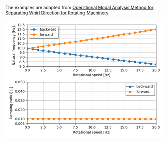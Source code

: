The examples are adapted from [Operational Modal Analysis Method for Separating Whirl Direction for Rotating Machinery](https://dx.doi.org/10.2139/ssrn.4753499)

![Campbell diagram](Campbell_diagram.png)
